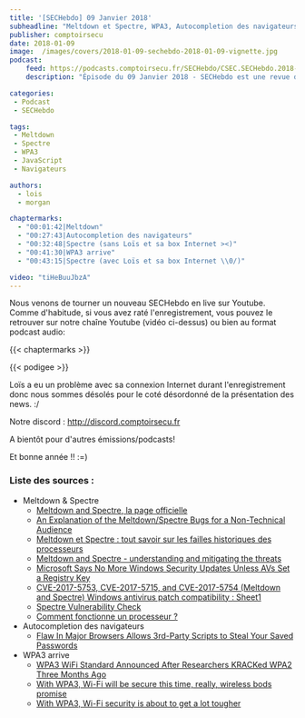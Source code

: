 ```yaml
---
title: '[SECHebdo] 09 Janvier 2018'
subheadline: "Meltdown et Spectre, WPA3, Autocompletion des navigateurs, etc."
publisher: comptoirsecu
date: 2018-01-09
image:  /images/covers/2018-01-09-sechebdo-2018-01-09-vignette.jpg
podcast:
    feed: https://podcasts.comptoirsecu.fr/SECHebdo/CSEC.SECHebdo.2018-01-09.mp3
    description: "Épisode du 09 Janvier 2018 - SECHebdo est une revue de l'actualité cybersécurité réalisé en live sur Youtube, généralement le mardi soir."

categories:
 - Podcast
 - SECHebdo

tags:
 - Meltdown
 - Spectre
 - WPA3
 - JavaScript
 - Navigateurs

authors:
  - lois
  - morgan

chaptermarks:
  - "00:01:42|Meltdown"
  - "00:27:43|Autocompletion des navigateurs"
  - "00:32:48|Spectre (sans Loïs et sa box Internet ><)"
  - "00:41:30|WPA3 arrive"
  - "00:43:15|Spectre (avec Loïs et sa box Internet \\0/)"

video: "tiHeBuuJbzA"
---
```


Nous venons de tourner un nouveau SECHebdo en live sur Youtube. Comme d'habitude, si vous avez raté l'enregistrement, vous pouvez le retrouver sur notre chaîne Youtube (vidéo ci-dessus) ou bien au format podcast audio:

{{< chaptermarks >}}

{{< podigee >}}

Loïs a eu un problème avec sa connexion Internet durant l'enregistrement donc nous sommes désolés pour le coté désordonné de la présentation des news. :/

Notre discord : <http://discord.comptoirsecu.fr>

A bientôt pour d'autres émissions/podcasts!

Et bonne année !! :=)

### Liste des sources :

* Meltdown & Spectre
    * [Meltdown and Spectre, la page officielle](https://meltdownattack.com/)
    * [An Explanation of the Meltdown/Spectre Bugs for a Non-Technical Audience](https://blog.cloudflare.com/meltdown-spectre-non-technical/)
    * [Meltdown et Spectre : tout savoir sur les failles historiques des processeurs](https://www.macg.co/materiel/2018/01/meltdown-et-spectre-tout-savoir-sur-les-failles-historiques-des-processeurs-100954)
    * [Meltdown and Spectre - understanding and mitigating the threats](https://www.renditioninfosec.com/files/Rendition_Infosec_Meltdown_and_Spectre.pdf)
    * [Microsoft Says No More Windows Security Updates Unless AVs Set a Registry Key](https://www.bleepingcomputer.com/news/microsoft/microsoft-says-no-more-windows-security-updates-unless-avs-set-a-registry-key/)
    * [CVE-2017-5753, CVE-2017-5715, and CVE-2017-5754 (Meltdown and Spectre) Windows antivirus patch compatibility : Sheet1](https://docs.google.com/spreadsheets/d/184wcDt9I9TUNFFbsAVLpzAtckQxYiuirADzf3cL42FQ/htmlview?usp=sharing&sle=true)
    * [Spectre Vulnerability Check](http://xlab.tencent.com/special/spectre/spectre_check.html)
    * [Comment fonctionne un processeur ?](https://www.overclockingmadeinfrance.com/comment-fonctionne-un-processeur/)
* Autocompletion des navigateurs
    * [Flaw In Major Browsers Allows 3rd-Party Scripts to Steal Your Saved Passwords](https://amp.thehackernews.com/thn/2018/01/browser-password-managers.html)
* WPA3 arrive
    * [WPA3 WiFi Standard Announced After Researchers KRACKed WPA2 Three Months Ago](https://www.bleepingcomputer.com/news/hardware/wpa3-wifi-standard-announced-after-researchers-kracked-wpa2-three-months-ago/)
    * [With WPA3, Wi-Fi will be secure this time, really, wireless bods promise](https://www.theregister.co.uk/2018/01/09/wi_fi_wpa3/)
    * [With WPA3, Wi-Fi security is about to get a lot tougher](http://www.zdnet.com/article/wpa3-wireless-standard-tougher-wifi-security-revealed/)
